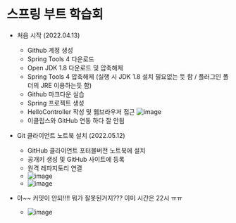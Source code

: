 스프링 부트 학습회
==================
* 처음 시작 (2022.04.13)
  - Github 계정 생성
  - Spring Tools 4 다운로드
  - Open JDK 1.8 다운로드 및 압축해제
  - Spring Tools 4 압축해제 (실행 시 JDK 1.8 설치 필요없는 듯 함 / 플러그인 폴더의 JRE 이용하는듯 함)
  - Github 마크다운 실습
  - Spring 프로젝트 생성
  - HelloController 작성 및 웹브라우저 접근
    ![image](https://user-images.githubusercontent.com/103575454/163183439-a2fe79e5-3835-4817-b10f-9c0093504dcd.png)
  - 이클립스와 GitHub 연동 하다 잘 안됨

* Git 클라이언트 노트북 설치 (2022.05.12)
  - GitHub 클라이언트 포터블버전 노트북에 설치
  - 공개키 생성 및 GitHub 사이트에 등록
  - 원격 레파지토리 연결
  - ![image](https://user-images.githubusercontent.com/103575454/168077456-4f77a83d-f8c5-4f03-a551-1efd8207c1aa.png)
  - ![image](https://user-images.githubusercontent.com/103575454/168078289-8bbb5582-2c4c-41e4-b8c1-467e601b34b6.png)

* 아~~ 커밋이 안되!!!! 뭐가 잘못된거지??? 이미 시간은 22시 ㅠㅠ 
  - ![image](https://user-images.githubusercontent.com/103575454/168078899-208de00f-e1ce-4417-9f11-033ba097aa99.png)
